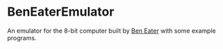 # BenEaterEmulator

An emulator for the 8-bit computer built by [Ben Eater](https://www.youtube.com/channel/UCS0N5baNlQWJCUrhCEo8WlA) with some example programs.
